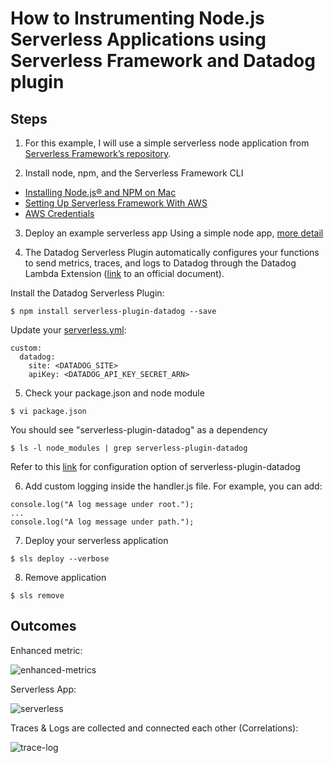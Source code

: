 # How to Instrumenting Node.js Serverless Applications using Serverless Framework and Datadog plugin

Steps
--------
1. For this example, I will use a simple serverless node application from [Serverless Framework’s repository](https://github.com/serverless/examples).


2. Install node, npm, and the Serverless Framework CLI
- [Installing Node.js® and NPM on Mac](https://treehouse.github.io/installation-guides/mac/node-mac.html)
- [Setting Up Serverless Framework With AWS](https://www.serverless.com/framework/docs/getting-started/)
- [AWS Credentials](https://www.serverless.com/framework/docs/providers/aws/guide/credentials/)


3. Deploy an example serverless app
Using a simple node app, [more detail](https://github.com/serverless/examples/tree/v3/aws-node-express-api)


4. The Datadog Serverless Plugin automatically configures your functions to send metrics, traces, and logs to Datadog through the Datadog Lambda Extension ([link](https://docs.datadoghq.com/serverless/installation/nodejs/?tab=serverlessframework) to an official document).

Install the Datadog Serverless Plugin:
```
$ npm install serverless-plugin-datadog --save
```

Update your [serverless.yml](https://github.com/wwongpai/Observability/blob/main/apm/serverless/nodejs/serverless.yml):
```
custom:
  datadog:
    site: <DATADOG_SITE>
    apiKey: <DATADOG_API_KEY_SECRET_ARN>
```

5. Check your package.json and node module
```
$ vi package.json
```

You should see "serverless-plugin-datadog" as a dependency
```
$ ls -l node_modules | grep serverless-plugin-datadog
```

Refer to this [link](https://docs.datadoghq.com/serverless/libraries_integrations/plugin/) for configuration option of serverless-plugin-datadog


6. Add custom logging inside the handler.js file. For example, you can add:
```
console.log("A log message under root.");
...
console.log("A log message under path.");
```

7. Deploy your serverless application
```
$ sls deploy --verbose
```

8. Remove application
```
$ sls remove
```

Outcomes
--------
Enhanced metric:

![enhanced-metrics](https://p-qkfgo2.t2.n0.cdn.getcloudapp.com/items/OAulxZlL/e0535850-7a85-41a0-b375-ce6e8dd97011.jpg?source=viewer&v=3790348d58b8629c6ea98fce46bb7bac)


Serverless App:

![serverless](https://p-qkfgo2.t2.n0.cdn.getcloudapp.com/items/bLuZpbQv/9d5db31b-b73f-4c88-b705-c5f2b13fed86.jpg?v=58adecf05f56b01f258e0789ef1b51f1)


Traces & Logs are collected and connected each other (Correlations):

![trace-log](xxx)
